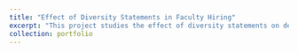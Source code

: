 ```yaml
---
title: "Effect of Diversity Statements in Faculty Hiring"
excerpt: "This project studies the effect of diversity statements on demographics of the hired faculty and educational outcomes of students."
collection: portfolio
---
```



